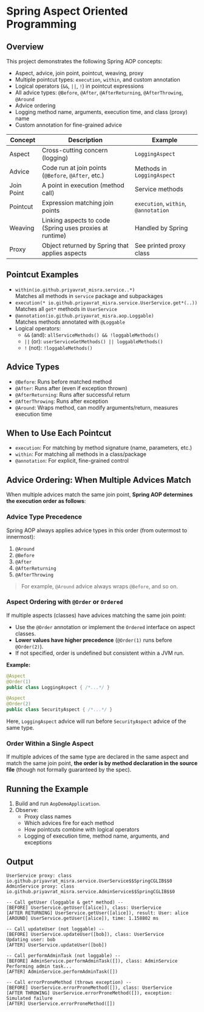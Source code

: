 # Spring Aspect Oriented Programming

## Overview

This project demonstrates the following Spring AOP concepts:

- Aspect, advice, join point, pointcut, weaving, proxy
- Multiple pointcut types: `execution`, `within`, and custom annotation
- Logical operators (`&&`, `||`, `!`) in pointcut expressions
- All advice types: `@Before`, `@After`, `@AfterReturning`, `@AfterThrowing`, `@Around`
- Advice ordering
- Logging method name, arguments, execution time, and class (proxy) name
- Custom annotation for fine-grained advice

| Concept    | Description                                              | Example                              |
|------------|----------------------------------------------------------|--------------------------------------|
| Aspect     | Cross-cutting concern (logging)                          | `LoggingAspect`                      |
| Advice     | Code run at join points (`@Before`, `@After`, etc.)      | Methods in `LoggingAspect`           |
| Join Point | A point in execution (method call)                       | Service methods                      |
| Pointcut   | Expression matching join points                          | `execution`, `within`, `@annotation` |
| Weaving    | Linking aspects to code (Spring uses proxies at runtime) | Handled by Spring                    |
| Proxy      | Object returned by Spring that applies aspects           | See printed proxy class              |

## Pointcut Examples

- `within(io.github.priyavrat_misra.service..*)`  
  Matches all methods in `service` package and subpackages
- `execution(* io.github.priyavrat_misra.service.UserService.get*(..))`  
  Matches all `get*` methods in `UserService`
- `@annotation(io.github.priyavrat_misra.aop.Loggable)`  
  Matches methods annotated with `@Loggable`
- Logical operators:
    - `&&` (and): `allServiceMethods() && !loggableMethods()`
    - `||` (or): `userServiceGetMethods() || loggableMethods()`
    - `!` (not): `!loggableMethods()`

## Advice Types

- `@Before`: Runs before matched method
- `@After`: Runs after (even if exception thrown)
- `@AfterReturning`: Runs after successful return
- `@AfterThrowing`: Runs after exception
- `@Around`: Wraps method, can modify arguments/return, measures execution time

## When to Use Each Pointcut

- `execution`: For matching by method signature (name, parameters, etc.)
- `within`: For matching all methods in a class/package
- `@annotation`: For explicit, fine-grained control

## Advice Ordering: When Multiple Advices Match

When multiple advices match the same join point, **Spring AOP determines the execution order as follows**:

### **Advice Type Precedence**

Spring AOP always applies advice types in this order (from outermost to innermost):

1. `@Around`
2. `@Before`
3. `@After`
4. `@AfterReturning`
5. `@AfterThrowing`

> For example, `@Around` advice always wraps `@Before`, and so on.

### **Aspect Ordering with `@Order` or `Ordered`**

If multiple aspects (classes) have advices matching the same join point:

- Use the `@Order` annotation or implement the `Ordered` interface on aspect classes.
- **Lower values have higher precedence** (`@Order(1)` runs before `@Order(2)`).
- If not specified, order is undefined but consistent within a JVM run.

**Example:**
```java
@Aspect
@Order(1)
public class LoggingAspect { /*...*/ }

@Aspect
@Order(2)
public class SecurityAspect { /*...*/ }
```
Here, `LoggingAspect` advice will run before `SecurityAspect` advice of the same type.

### **Order Within a Single Aspect**

If multiple advices of the same type are declared in the same aspect and match the same join point, **the order is by method declaration in the source file** (though not formally guaranteed by the spec).

## Running the Example

1. Build and run `AopDemoApplication`.
2. Observe:
    - Proxy class names
    - Which advices fire for each method
    - How pointcuts combine with logical operators
    - Logging of execution time, method name, arguments, and exceptions

## Output

```raw
UserService proxy: class io.github.priyavrat_misra.service.UserService$$SpringCGLIB$$0
AdminService proxy: class io.github.priyavrat_misra.service.AdminService$$SpringCGLIB$$0

-- Call getUser (loggable & get* method) --
[BEFORE] UserService.getUser([alice]), class: UserService
[AFTER RETURNING] UserService.getUser([alice]), result: User: alice
[AROUND] UserService.getUser([alice]), time: 1.158802 ms

-- Call updateUser (not loggable) --
[BEFORE] UserService.updateUser([bob]), class: UserService
Updating user: bob
[AFTER] UserService.updateUser([bob])

-- Call performAdminTask (not loggable) --
[BEFORE] AdminService.performAdminTask([]), class: AdminService
Performing admin task...
[AFTER] AdminService.performAdminTask([])

-- Call errorProneMethod (throws exception) --
[BEFORE] UserService.errorProneMethod([]), class: UserService
[AFTER THROWING] UserService.errorProneMethod([]), exception: Simulated failure
[AFTER] UserService.errorProneMethod([])
```
